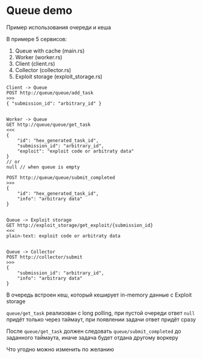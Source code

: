 # Queue demo

Пример использования очереди и кеша

В примере 5 сервисов:
1. Queue with cache (main.rs)
2. Worker (worker.rs)
3. Client (client.rs)
4. Collector (collector.rs)
5. Exploit storage (exploit_storage.rs)

```
Client -> Queue
POST http://queue/queue/add_task
>>>
{ "submission_id": "arbitrary_id" }


Worker -> Queue
GET http://queue/queue/get_task
<<<
{
    "id": "hex_generated_task_id",
    "submission_id": "arbitrary_id",
    "exploit": "exploit code or arbitraty data"
}
// or
null // when queue is empty

POST http://queue/queue/submit_completed
>>>
{
    "id": "hex_generated_task_id",
    "info": "arbitrary data"
}


Queue -> Exploit storage
GET http://exploit_storage/get_exploit/{submission_id}
<<<
plain-text: exploit code or arbitraty data


Queue -> Collector
POST http://collector/submit
>>>
{
    "submission_id": "arbitrary_id",
    "info": "arbitrary data"
}
```

В очередь встроен кеш, который кеширует in-memory данные с Exploit storage

`queue/get_task` реализован с long polling, при пустой очереди ответ `null` придёт только через таймаут, при появлении задачи ответ придёт сразу

После `queue/get_task` должен следовать `queue/submit_completed` до заданного таймаута, иначе задача будет отдана другому воркеру

Что угодно можно изменить по желанию
